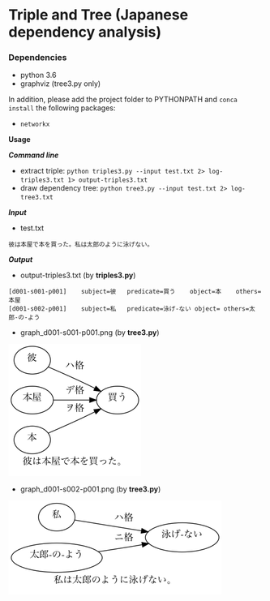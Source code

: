 # Triple and Tree (Japanese dependency analysis)

### Dependencies
- python 3.6
- graphviz (tree3.py only)

In addition, please add the project folder to PYTHONPATH and `conca install` the following packages:
- `networkx`

**Usage**

***Command line***
- extract triple: `python triples3.py --input test.txt 2> log-triples3.txt 1> output-triples3.txt`
- draw dependency tree: `python tree3.py --input test.txt 2> log-tree3.txt`

***Input***
- test.txt
```
彼は本屋で本を買った。私は太郎のように泳げない。
```

***Output***
- output-triples3.txt (by **triples3.py**)
```
[d001-s001-p001]	subject=彼	predicate=買う	object=本	others=本屋
[d001-s002-p001]	subject=私	predicate=泳げ-ない	object=	others=太郎-の-よう
```
- graph_d001-s001-p001.png (by **tree3.py**)

<img src="graph_d001-s001-p001.png" width="262px" height="261px"/>


- graph_d001-s002-p001.png (by **tree3.py**)

<img src="graph_d001-s002-p001.png" width="420px" height="186px"/>

